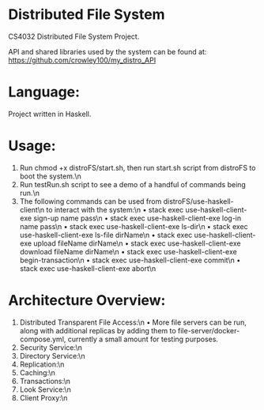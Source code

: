 # Distributed File System
CS4032 Distributed File System Project.

API and shared libraries used by the system can be found at:
https://github.com/crowley100/my_distro_API

# Language:
Project written in Haskell.

# Usage:
1) Run chmod +x distroFS/start.sh, then run start.sh script from distroFS to boot the system.\n
2) Run testRun.sh script to see a demo of a handful of commands being run.\n
3) The following commands can be used from distroFS/use-haskell-client\n
   to interact with the system:\n
    • stack exec use-haskell-client-exe sign-up name pass\n
    • stack exec use-haskell-client-exe log-in name pass\n
    • stack exec use-haskell-client-exe ls-dir\n
    • stack exec use-haskell-client-exe ls-file dirName\n
    • stack exec use-haskell-client-exe upload fileName dirName\n
    • stack exec use-haskell-client-exe download fileName dirName\n
    • stack exec use-haskell-client-exe begin-transaction\n
    • stack exec use-haskell-client-exe commit\n
    • stack exec use-haskell-client-exe abort\n

# Architecture Overview:
1) Distributed Transparent File Access:\n
  • More file servers can be run, along with additional replicas by adding them
    to file-server/docker-compose.yml, currently a small amount for testing purposes.
2) Security Service:\n
3) Directory Service:\n
4) Replication:\n
5) Caching:\n
6) Transactions:\n
7) Look Service:\n
8) Client Proxy:\n
